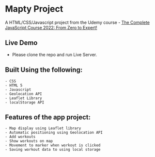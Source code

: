 # Mapty Project
A HTML/CSS/Javascript project from the Udemy course - [The Complete JavaScript Course 2022: From Zero to Expert!](https://www.udemy.com/course/the-complete-javascript-course/)

## Live Demo 
- Please clone the repo and run Live Server.

## Built Using the following:
    - CSS
    - HTML 5
    - Javascript
    - Geolocation API
    - Leaflet Library
    - localStorage API
   
    
## Features of the app project:
    - Map display using Leaflet library
    - Automatic positioning using Geolocation API
    - Add workouts
    - Show workouts on map
    - Movement to marker when workout is clicked
    - Saving workout data to using local storage





